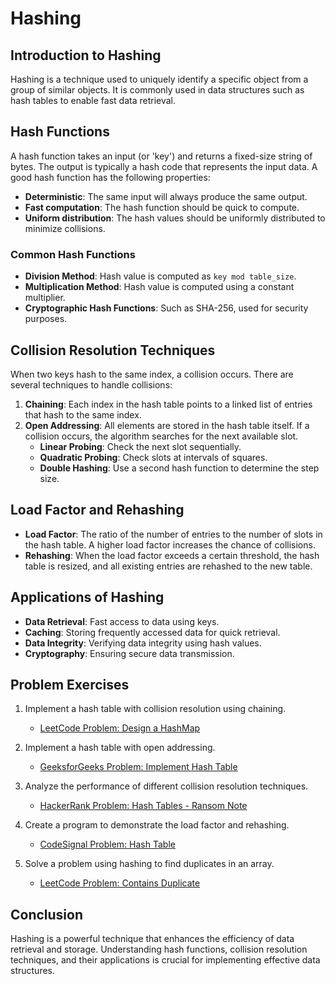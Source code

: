 # Hashing

## Introduction to Hashing
Hashing is a technique used to uniquely identify a specific object from a group of similar objects. It is commonly used in data structures such as hash tables to enable fast data retrieval.

## Hash Functions
A hash function takes an input (or 'key') and returns a fixed-size string of bytes. The output is typically a hash code that represents the input data. A good hash function has the following properties:
- **Deterministic**: The same input will always produce the same output.
- **Fast computation**: The hash function should be quick to compute.
- **Uniform distribution**: The hash values should be uniformly distributed to minimize collisions.

### Common Hash Functions
- **Division Method**: Hash value is computed as `key mod table_size`.
- **Multiplication Method**: Hash value is computed using a constant multiplier.
- **Cryptographic Hash Functions**: Such as SHA-256, used for security purposes.

## Collision Resolution Techniques
When two keys hash to the same index, a collision occurs. There are several techniques to handle collisions:
1. **Chaining**: Each index in the hash table points to a linked list of entries that hash to the same index.
2. **Open Addressing**: All elements are stored in the hash table itself. If a collision occurs, the algorithm searches for the next available slot.
   - **Linear Probing**: Check the next slot sequentially.
   - **Quadratic Probing**: Check slots at intervals of squares.
   - **Double Hashing**: Use a second hash function to determine the step size.

## Load Factor and Rehashing
- **Load Factor**: The ratio of the number of entries to the number of slots in the hash table. A higher load factor increases the chance of collisions.
- **Rehashing**: When the load factor exceeds a certain threshold, the hash table is resized, and all existing entries are rehashed to the new table.

## Applications of Hashing
- **Data Retrieval**: Fast access to data using keys.
- **Caching**: Storing frequently accessed data for quick retrieval.
- **Data Integrity**: Verifying data integrity using hash values.
- **Cryptography**: Ensuring secure data transmission.

## Problem Exercises
1. Implement a hash table with collision resolution using chaining.
   - [LeetCode Problem: Design a HashMap](https://leetcode.com/problems/design-a-hashmap/)
   
2. Implement a hash table with open addressing.
   - [GeeksforGeeks Problem: Implement Hash Table](https://www.geeksforgeeks.org/design-a-hash-table/)
   
3. Analyze the performance of different collision resolution techniques.
   - [HackerRank Problem: Hash Tables - Ransom Note](https://www.hackerrank.com/challenges/ctci-ransom-note/problem)

4. Create a program to demonstrate the load factor and rehashing.
   - [CodeSignal Problem: Hash Table](https://codesignal.com/)

5. Solve a problem using hashing to find duplicates in an array.
   - [LeetCode Problem: Contains Duplicate](https://leetcode.com/problems/contains-duplicate/) 

## Conclusion
Hashing is a powerful technique that enhances the efficiency of data retrieval and storage. Understanding hash functions, collision resolution techniques, and their applications is crucial for implementing effective data structures.